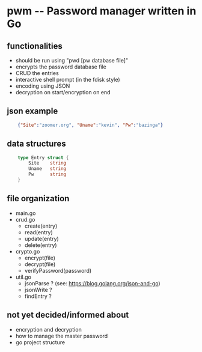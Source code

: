 # pwm -- Password manager written in Go
## functionalities
+ should be run using "pwd [pw database file]"
+ encrypts the password database file
+ CRUD the entries
+ interactive shell prompt (in the fdisk style) 
+ encoding using JSON
+ decryption on start/encryption on end

## json example 
```JSON
	{"Site":"zoomer.org", "Uname":"kevin", "Pw":"bazinga"}
```

## data structures
```Go
	type Entry struct {
		Site	string
		Uname	string
		Pw 		string
	}
```
## file organization
+ main.go
+ crud.go
	+ create(entry)
	+ read(entry)
	+ update(entry)
	+ delete(entry)
+ crypto.go
	+ encrypt(file)
	+ decrypt(file)
	+ verifyPassword(password)
+ util.go
	+ jsonParse ? (see: https://blog.golang.org/json-and-go)
	+ jsonWrite ?
	+ findEntry ?
	


## not yet decided/informed about
+ encryption and decryption
+ how to manage the master password
+ go project structure
